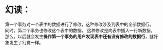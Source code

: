 # 幻读：

第一个事务对一个表中的数据进行了修改，这种修改涉及到表中的全部数据行。
同时，第二个事务也修改这个表中的数据， 这种修改是向表中插入一行新数据。
那么，以后就会发生**操作第一个事务的用户发现表中还有没有修改的数据行**，就好象发生了幻觉一样。

